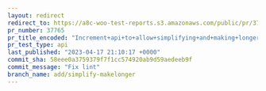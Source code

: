```yaml
---
layout: redirect
redirect_to: https://a8c-woo-test-reports.s3.amazonaws.com/public/pr/37765/api/index.html
pr_number: 37765
pr_title_encoded: "Increment+api+to+allow+simplifying+and+making+longer+message"
pr_test_type: api
last_published: "2023-04-17 21:10:17 +0000"
commit_sha: 58eee0a3759379f7f1cc574920ab9d59aedeeb9f
commit_message: "Fix lint"
branch_name: add/simplify-makelonger
---
```

